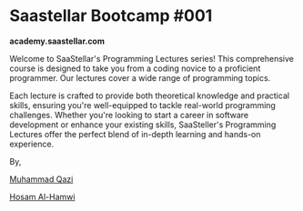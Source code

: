 # Saastellar Bootcamp #001

**academy.saastellar.com**

Welcome to SaaStellar's Programming Lectures series! This comprehensive course is designed to take you from a coding novice to a proficient programmer. Our lectures cover a wide range of programming topics.

Each lecture is crafted to provide both theoretical knowledge and practical skills, ensuring you're well-equipped to tackle real-world programming challenges. Whether you're looking to start a career in software development or enhance your existing skills, SaaSteller's Programming Lectures offer the perfect blend of in-depth learning and hands-on experience.

By,

[Muhammad Qazi](https://github.com/muhammadqazi)

[Hosam Al-Hamwi](https://github.com/hosamalhamwi)

